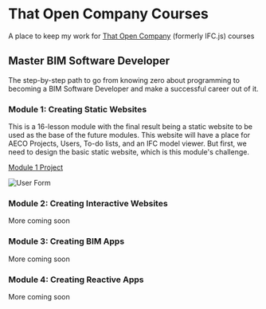 # That Open Company Courses
A place to keep my work for [That Open Company](https://thatopen.com/) (formerly IFC.js) courses


## Master BIM Software Developer
The step-by-step path to go from knowing zero about programming to becoming a BIM Software Developer and make a successful career out of it.

### Module 1: Creating Static Websites
This is a 16-lesson module with the final result being a static website to be used as the base of the future modules. 
This website will have a place for AECO Projects, Users, To-do lists, and an IFC model viewer. But first, we need to design the basic static website, which is this module's challenge.

[Module 1 Project](https://thebimsider.github.io/That_Open_Company_Courses/Mod1/)

![User Form](image)
### Module 2: Creating Interactive Websites
More coming soon

### Module 3: Creating BIM Apps
More coming soon

### Module 4: Creating Reactive Apps
More coming soon
